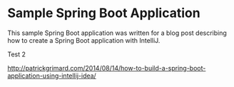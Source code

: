 # Sample Spring Boot Application #

This sample Spring Boot application was written for a blog post describing how to create a Spring Boot application with IntelliJ.

Test 2

http://patrickgrimard.com/2014/08/14/how-to-build-a-spring-boot-application-using-intellij-idea/

